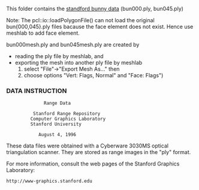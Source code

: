 This folder contains the [standford bunny data](http://graphics.stanford.edu/data/3Dscanrep/) (bun000.ply, bun045.ply)

Note: The pcl::io::loadPolygonFile() can not load the original bun{000,045}.ply files bacause the face element does not exist. Hence use meshlab to add face element.

bun000mesh.ply and bun045mesh.ply are created by
- reading the ply file by meshlab, and
- exporting the mesh into another ply file by meshlab 
	1. select "File"->"Export Mesh As..." then 
	2. choose options "Vert: Flags, Normal" and "Face: Flags") 







### DATA INSTRUCTION

			      Range Data

		      Stanford Range Repository
		     Computer Graphics Laboratory
			 Stanford University

			    August 4, 1996


These data files were obtained with a Cyberware 3030MS optical
triangulation scanner.  They are stored as range images in the "ply"
format.  

For more information, consult the web pages of the Stanford Graphics
Laboratory:

	http://www-graphics.stanford.edu

